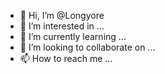 - 👋 Hi, I’m @Longyore
- 👀 I’m interested in ...
- 🌱 I’m currently learning ...
- 💞️ I’m looking to collaborate on ...
- 📫 How to reach me ...

<!---
Longyore/Longyore is a ✨ special ✨ repository because its `README.md` (this file) appears on your GitHub profile.
You can click the Preview link to take a look at your changes.
--->
